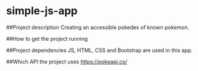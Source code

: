 # simple-js-app

##Project description
Creating an accessible pokedex of known pokemon.

##How to get the project running

##Project dependencies
JS, HTML, CSS and Bootstrap are used in this app.

##Which API the project uses
https://pokeapi.co/
